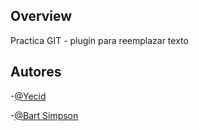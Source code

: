 ## Overview

Practica GIT - plugin para reemplazar texto

## Autores

-[@Yecid](https://www.gibhub.com/yct)

-[@Bart Simpson](http://www.github.com/bart)
